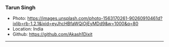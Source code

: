 ### Tarun Singh
- Photo: https://images.unsplash.com/photo-1563170261-90260910461d?ixlib=rb-1.2.1&ixid=eyJhcHBfaWQiOjEyMDd9&w=1000&q=80
- Location: India
- Github: https://github.com/Akash1Dixit
***

